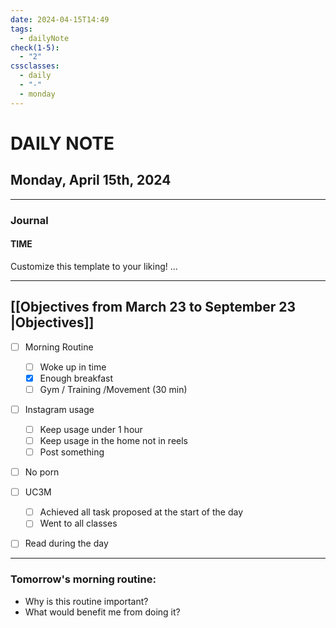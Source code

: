 ```yaml
---
date: 2024-04-15T14:49
tags:
  - dailyNote
check(1-5):
  - "2"
cssclasses:
  - daily
  - "-"
  - monday
---
```


# DAILY NOTE
## Monday, April 15th, 2024

***
### Journal
#### TIME
Customize this template to your liking!
...
***

## [[Objectives from March 23 to September 23 |Objectives]]

- [ ] Morning Routine
	- [ ] Woke up in time
	- [x] Enough breakfast
	- [ ] Gym / Training /Movement (30 min)

- [ ]  Instagram usage

	- [ ] Keep usage under 1 hour
	- [ ] Keep usage in the home not in reels
	- [ ] Post something

- [ ] No porn 
- [ ] UC3M
	- [ ] Achieved all task proposed at the start of the day
	- [ ] Went to all classes

- [ ] Read during the day


---
### Tomorrow's morning routine: 
+ Why is this routine important? 
+ What would benefit me from doing it?
